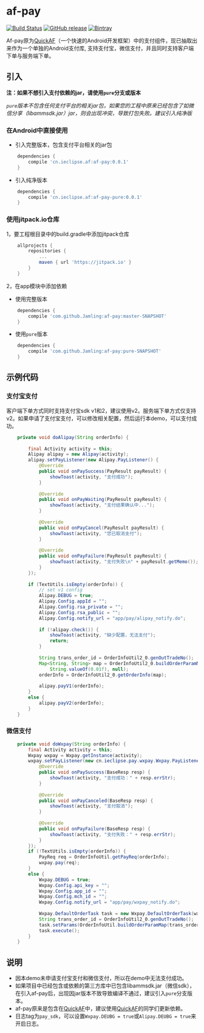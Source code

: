 # af-pay
[![Build Status](https://travis-ci.org/Jamling/af-pay.svg?branch=master)](https://travis-ci.org/Jamling/af-pay)
[![GitHub release](https://img.shields.io/github/release/jamling/af-pay.svg?maxAge=3600)](https://github.com/Jamling/af-pay)
[![Bintray](https://img.shields.io/bintray/v/jamling/maven/af-pay.svg?maxAge=86400)](https://bintray.com/jamling/maven/af-pay)

Af-pay原为[QuickAF]（一个快速的Android开发框架）中的支付组件，现已抽取出来作为一个单独的Android支付库, 支持支付宝，微信支付，并且同时支持客户端下单与服务端下单。

## 引入
**注：如果不想引入支付依赖的jar，请使用`pure`分支或版本**

*`pure`版本不包含任何支付平台的相关jar包，如果您的工程中原来已经包含了如微信分享（libammsdk.jar）jar，则会出现冲突，导致打包失败。建议引入纯净版*

### 在Android中直接使用

- 引入完整版本，包含支付平台相关的jar包
```gradle
    dependencies {
        compile 'cn.ieclipse.af:af-pay:0.0.1'
    }
```
- 引入纯净版本
```gradle
    dependencies {
        compile 'cn.ieclipse.af:af-pay-pure:0.0.1'
    }
```

### 使用jitpack.io仓库

1，要工程根目录中的build.gradle中添加jitpack仓库

```gradle
    allprojects {
        repositories {
            ...
            maven { url 'https://jitpack.io' }
        }
    }
```

2，在app模块中添加依赖

- 使用完整版本
```gradle
    dependencies {
        compile 'com.github.Jamling:af-pay:master-SNAPSHOT'
    }
```
- 使用`pure`版本
```gradle
    dependencies {
        compile 'com.github.Jamling:af-pay:pure-SNAPSHOT'
    }
```

## 示例代码
### 支付宝支付
客户端下单方式同时支持支付宝sdk v1和2，建议使用v2。服务端下单方式仅支持v2。如果申请了支付宝支付，可以修改相关配置，然后运行本demo，可以支付成功。
```java
    private void doAlipay(String orderInfo) {
        
        final Activity activity = this;
        Alipay alipay = new Alipay(activity);
        alipay.setPayListener(new Alipay.PayListener() {
            @Override
            public void onPaySuccess(PayResult payResult) {
                showToast(activity, "支付成功");
            }
            
            @Override
            public void onPayWaiting(PayResult payResult) {
                showToast(activity, "支付结果确认中...");
            }
            
            @Override
            public void onPayCancel(PayResult payResult) {
                showToast(activity, "您已取消支付");
            }
            
            @Override
            public void onPayFailure(PayResult payResult) {
                showToast(activity, "支付失败\n" + payResult.getMemo());
            }
        });
        
        if (TextUtils.isEmpty(orderInfo)) {
            // set v1 config
            Alipay.DEBUG = true;
            Alipay.Config.appId = "";
            Alipay.Config.rsa_private = "";
            Alipay.Config.rsa_public = "";
            Alipay.Config.notify_url = "app/pay/alipay_notify.do";
            
            if (!alipay.check()) {
                showToast(activity, "缺少配置，无法支付");
                return;
            }
            
            String trans_order_id = OrderInfoUtil2_0.genOutTradeNo();
            Map<String, String> map = OrderInfoUtil2_0.buildOrderParamMap(trans_order_id, "测试支付", "测试商品1，测试商品2",
                String.valueOf(0.01f), null);
            orderInfo = OrderInfoUtil2_0.getOrderInfo(map);
            
            alipay.payV1(orderInfo);
        }
        else {
            alipay.payV2(orderInfo);
        }
    }
```

### 微信支付
```java
    private void doWxpay(String orderInfo) {
        final Activity activity = this;
        Wxpay wxpay = Wxpay.getInstance(activity);
        wxpay.setPayListener(new cn.ieclipse.pay.wxpay.Wxpay.PayListener() {
            @Override
            public void onPaySuccess(BaseResp resp) {
                showToast(activity, "支付成功：" + resp.errStr);
            }
            
            @Override
            public void onPayCanceled(BaseResp resp) {
                showToast(activity, "支付取消");
            }
            
            @Override
            public void onPayFailure(BaseResp resp) {
                showToast(activity, "支付失败：" + resp.errStr);
            }
        });
        if (!TextUtils.isEmpty(orderInfo)) {
            PayReq req = OrderInfoUtil.getPayReq(orderInfo);
            wxpay.pay(req);
        }
        else {
            Wxpay.DEBUG = true;
            Wxpay.Config.api_key = "";
            Wxpay.Config.app_id = "";
            Wxpay.Config.mch_id = "";
            Wxpay.Config.notify_url = "app/pay/wxpay_notify.do";
            
            Wxpay.DefaultOrderTask task = new Wxpay.DefaultOrderTask(wxpay);
            String trans_order_id = OrderInfoUtil2_0.genOutTradeNo();
            task.setParams(OrderInfoUtil.buildOrderParamMap(trans_order_id, "测试支付", "", "1", null, null, null));
            task.execute();
        }
    }
```

## 说明

- 因本demo未申请支付宝支付和微信支付，所以在demo中无法支付成功。
- 如果项目中已经包含或依赖的第三方库中已包含libammsdk.jar（微信sdk），在引入af-pay后，出现因jar版本不致导致编译不通过，建议引入`pure`分支版本。
- af-pay原来是包含在[QuickAF]中，建议使用[QuickAF]的同学们更新依赖。
- 日志tag为`pay_sdk`，可以设置`Wxpay.DEUBG = true`或`Alipay.DEUBG = true`来开启日志。

[QuickAF]: https://github.com/Jamling/QuickAF